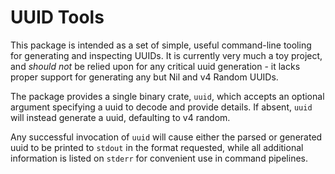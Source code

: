 # UUID Tools

This package is intended as a set of simple, useful command-line tooling for
generating and inspecting UUIDs. It is currently very much a toy project,
and _should not_ be relied upon for any critical uuid generation - it lacks
proper support for generating any but Nil and v4 Random UUIDs.

The package provides a single binary crate, `uuid`, which accepts an optional
argument specifying a uuid to decode and provide details. If absent, `uuid`
will instead generate a uuid, defaulting to v4 random.

Any successful invocation of `uuid` will cause either the parsed or generated
uuid to be printed to `stdout` in the format requested, while all additional
information is listed on `stderr` for convenient use in command pipelines.
